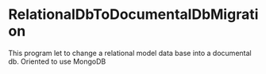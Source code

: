 # RelationalDbToDocumentalDbMigration
This program let to change a relational model data base into a documental db. Oriented to use MongoDB 
